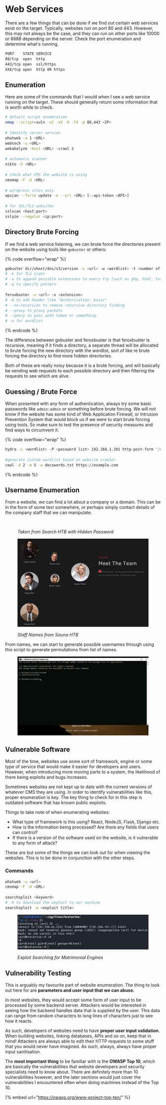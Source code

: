 # Web Services

There are a few things that can be done if we find out certain web services exist on the target. Typically, websites run on port 80 and 443. However, this may not always be the case, and they can run on other ports like 10000 or 8888 depending on the server. Check the port enumeration and determine what's running.

```bash
PORT    STATE SERVICE
80/tcp  open  http
443/tcp open  ssl/https
XXX/tcp open  http OR https
```

## Enumeration

Here are some of the commands that I would when I see a web service running on the target. These should generally return some information that is worth while to check.

```bash
# default script enumeration
nmap --script=vuln -sC -sV -O -T4 -p 80,443 <IP>

# Identify server version
whatweb -a 1 <URL> 
webtech -u <URL>
webabalyze -host <URL> -crawl 2

# automatic scanner
nikto -h <URL>

# check what CMS the website is using
cmsmap -F -d <URL>

# wordpress sites only
wpscan --force update -e --url <URL> [--api-token <API>]

# for SSL/TLS websites
sslscan <host:port>
sslyze --regular <ip:port>
```

## Directory Brute Forcing

If we find a web service listening, we can brute force the directories present on the website using tools like `gobuster` or others:

{% code overflow="wrap" %}
```bash
gobuster dir/vhost/dns/s3/version -u <url> -w <wordlist> -t <number of threads>
# -k for TLS scans
# -x to append possible extensions to every try (such as php, html, txt)
# -p to specify pattern

feroxbuster -u <url> -x <extension>
# -H to add header like "Authorization: basic"
# --no-recursion to remove recursive directory finding
# --proxy to proxy packets
# --query to pass auth token or something.
# -w for wordlist
```
{% endcode %}

The difference between gobuster and feroxbuster is that feroxbuster is recursive, meaning if it finds a directory, a separate thread will be allocated to brute forcing the new directory with the wordlist, sort of like re brute forcing the directory to find more hidden directories.

Both of these are really noisy because it is a brute forcing, and will basically be sending web requests to each possible directory and then filtering the requests to see which are alive.&#x20;

## Guessing / Brute Force

When presented with any form of authentication, always try some basic passwords like `admin:admin` or something before brute forcing. We will not know if the website has some kind of Web Application Firewall, or Intrusion Prevention System that would block us if we were to start brute forcing using tools. So make sure to test the presence of security measures and find ways to circumvent it.

{% code overflow="wrap" %}
```bash
hydra -L <wordlist> -P <password list> 192.168.1.101 http-post-form "/dvwa/login.php:username=^USER^&password=^PASS^&Login=Login:Login failed"

#generate custom wordlist based on website crawler
cewl -d 2 -m 5 -w docswords.txt https://example.com
```
{% endcode %}

## Username Enumeration

From a website, we can find a lot about a company or a domain. This can be in the form of some text somewhere, or perhaps simply contact details of the company staff that we can manipulate.

<figure><img src="../../.gitbook/assets/image (273).png" alt=""><figcaption><p><em>Taken from Search HTB with Hidden Password</em></p></figcaption></figure>

<figure><img src="../../.gitbook/assets/image (13) (1) (1) (1) (1) (1).png" alt=""><figcaption><p><em>Staff Names from Sauna HTB</em></p></figcaption></figure>

From names, we can start to generate possible usernames through using this script to generate permutations from list of names.

<figure><img src="../../.gitbook/assets/image (289).png" alt=""><figcaption></figcaption></figure>



## Vulnerable Software

Most of the time, websites use some sort of framework, engine or some type of service that would make it easier for developers and users. However, when introducing more moving parts to a system, the likelihood of there being exploits and bugs increases.

Sometimes websites are not kept up to date with the current versions of whatever CMS they are using. In order to identify vulnerabilities like this, proper enumeration is key. The key thing to check for in this step is outdated software that has known public exploits.

Things to take note of when enumerating websites:

* What type of framework is this using? React, NodeJS, Flask, Django etc.&#x20;
* How is the information being processed? Are there any fields that users can control?
* If there is a version of the software used on the website, is it vulnerable to any form of attack?

These are but some of the things we can look out for when viewing the websites. This is to be done in conjunction with the other steps.

### Commands

```bash
whatweb -u <url>
cmsmap -F -d <URL>

searchsploit <keyword>
# -m to download the exploit to our machine
searchsploit -m <exploit title>
```

<figure><img src="../../.gitbook/assets/image (290).png" alt=""><figcaption><p><em>Exploit Searching for Matrimonial Engines</em></p></figcaption></figure>

## Vulnerability Testing

This is arguably my favourite part of website enumeration. The thing to look out here for are **parameters and user input that we can abuse.**

In most websites, they would accept some form of user input to be processed by some backend server. Attackers would be interested in seeing how the backend handles data that is supplied by the user. This data can range from random characters to long lines of characters just to see how it reacts.&#x20;

As such, developers of websites need to have **proper user input validation**. When building websites, linking databases, APIs and so on, keep that in mind! Attackers are always able to edit their HTTP requests to some stuff that you would never have imagined. As such, always, always have proper input sanitisation.

The **most important thing** to be familiar with is the **OWASP Top 10**, which are basically the vulnerabilities that website developers and security specialists need to know about. There are definitely more than 10 vulnerabilities however, and the later sections would just cover the vulnerabilities I encountered often when doing machines instead of the Top 10.

{% embed url="https://owasp.org/www-project-top-ten/" %}
